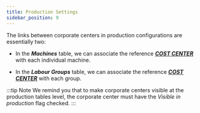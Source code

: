 ```yaml
---
title: Production Settings 
sidebar_position: 9
---
```


The links between corporate centers in production configurations are essentially two:

- In the ***Machines*** table, we can associate the reference [***COST CENTER***](/docs/controlling/controlling-parametrization/controlling-specific-settings/cost-centers) with each individual machine.

- In the ***Labour Groups*** table, we can associate the reference [***COST CENTER***](/docs/controlling/controlling-parametrization/controlling-specific-settings/cost-centers) with each group.

:::tip Note
We remind you that to make corporate centers visible at the production tables level, the corporate center must have the *Visible in production* flag checked.
:::